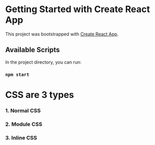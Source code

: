 # Getting Started with Create React App

This project was bootstrapped with [Create React App](https://github.com/facebook/create-react-app).

## Available Scripts

In the project directory, you can run:

### `npm start`

# CSS are 3 types 
### 1. Normal CSS
### 2. Module CSS
### 3. Inline CSS


